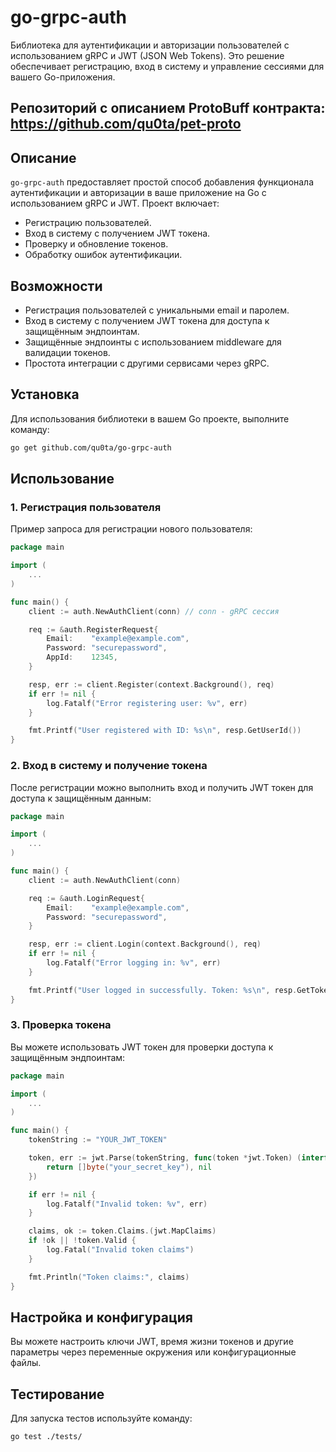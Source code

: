 # go-grpc-auth

Библиотека для аутентификации и авторизации пользователей с использованием gRPC и JWT (JSON Web Tokens). Это решение обеспечивает регистрацию, вход в систему и управление сессиями для вашего Go-приложения.

## Репозиторий с описанием ProtoBuff контракта: https://github.com/qu0ta/pet-proto

## Описание

`go-grpc-auth` предоставляет простой способ добавления функционала аутентификации и авторизации в ваше приложение на Go с использованием gRPC и JWT. Проект включает:

- Регистрацию пользователей.
- Вход в систему с получением JWT токена.
- Проверку и обновление токенов.
- Обработку ошибок аутентификации.

## Возможности

- Регистрация пользователей с уникальными email и паролем.
- Вход в систему с получением JWT токена для доступа к защищённым эндпоинтам.
- Защищённые эндпоинты с использованием middleware для валидации токенов.
- Простота интеграции с другими сервисами через gRPC.

## Установка

Для использования библиотеки в вашем Go проекте, выполните команду:

```bash
go get github.com/qu0ta/go-grpc-auth
```

## Использование

### 1. Регистрация пользователя

Пример запроса для регистрации нового пользователя:

```go
package main

import (
    ...
)

func main() {
	client := auth.NewAuthClient(conn) // conn - gRPC сессия

	req := &auth.RegisterRequest{
		Email:    "example@example.com",
		Password: "securepassword",
		AppId:    12345,
	}

	resp, err := client.Register(context.Background(), req)
	if err != nil {
		log.Fatalf("Error registering user: %v", err)
	}

	fmt.Printf("User registered with ID: %s\n", resp.GetUserId())
}
```

### 2. Вход в систему и получение токена
После регистрации можно выполнить вход и получить JWT токен для доступа к защищённым данным:

```go
package main

import (
    ...
)

func main() {
	client := auth.NewAuthClient(conn)

	req := &auth.LoginRequest{
		Email:    "example@example.com",
		Password: "securepassword",
	}

	resp, err := client.Login(context.Background(), req)
	if err != nil {
		log.Fatalf("Error logging in: %v", err)
	}

	fmt.Printf("User logged in successfully. Token: %s\n", resp.GetToken())
}
```
### 3. Проверка токена
Вы можете использовать JWT токен для проверки доступа к защищённым эндпоинтам:

```go
package main

import (
	...
)

func main() {
	tokenString := "YOUR_JWT_TOKEN"

	token, err := jwt.Parse(tokenString, func(token *jwt.Token) (interface{}, error) {
		return []byte("your_secret_key"), nil
	})

	if err != nil {
		log.Fatalf("Invalid token: %v", err)
	}

	claims, ok := token.Claims.(jwt.MapClaims)
	if !ok || !token.Valid {
		log.Fatal("Invalid token claims")
	}

	fmt.Println("Token claims:", claims)
}
```
## Настройка и конфигурация
Вы можете настроить ключи JWT, время жизни токенов и другие параметры через переменные окружения или конфигурационные файлы.

## Тестирование
Для запуска тестов используйте команду:

```bash
go test ./tests/
```

